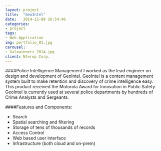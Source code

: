 ```yaml
---
layout: project
title:  "GeoIntel"
date:   2014-12-09 16:54:46
categories:
- project
tags:
- Web Application
img: portfolio_01.jpg
carousel:
- Galawinners_2014.jpg
client: Nterop Corp.
---
```

####Police Intelligence Management
I worked as the lead engineer on design and development of GeoIntel. GeoIntel is a content management system built to make retention and discovery of crime intelligence easy. This product received the Motorola Award for Innovation in Public Safety. GeoIntel is currently used at several police departments by hundreds of Crime Analysts and Sergeants.

####Features and Components: 
* Search
* Spatial searching and filtering
* Storage of tens of thousands of records
* Access Control
* Web based user interface
* Infrastructure (both cloud and on-prem)